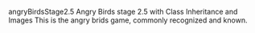  angryBirdsStage2.5
Angry Birds stage 2.5 with Class Inheritance and Images
This is the angry brids game, commonly recognized and known.
